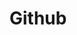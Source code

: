 # Github
<!-- git config --global user.name ""
git config --global user.email ""

ls : to see files in current dir
pwd : to see current dir
mkdir : to create new folder
cd : to change the dir
ls -a : to see hidden file
ls foldername : to see waht is inside th folder
touch filename : to create new file
cat filename : to see inside file
git status : to see the status
git init : to intialzie the repo
git add . : to add all the file in dir 
git commit -m "message" : to commit the file
git restore --staged filename
gitlog to see the commits 
rm -rf filename : to delete the file
git reset hashcode to reset the commits
and all the commits that are after it has been in staged area
git stash : to remove from stagged area and also don't want to commit
git stash pop : to bring changes in stagged area
how to add url with project
git remote add origin url_name
git remote -v to see all the urls attach to folder
How to push changes
git push which_url which_branch
git push origin master -->
